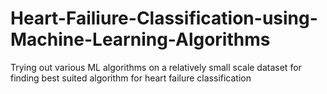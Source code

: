 # Heart-Failiure-Classification-using-Machine-Learning-Algorithms
Trying out various ML algorithms on a relatively small scale dataset for finding best suited algorithm for heart failure classification
